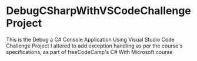 # DebugCSharpWithVSCodeChallengeProject
This is the Debug a C# Console Application Using Visual Studio Code Challenge Project I altered to add exception handling as per the course's specifications, as part of freeCodeCamp's C# With Microsoft course
